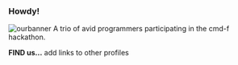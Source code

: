 ### Howdy!
![ourbanner](https://i.gyazo.com/a93213664fbfb5e8cd8f4aec5ad9f583.png)
A trio of avid programmers participating in the cmd-f hackathon.

**FIND us...** 
add links to other profiles
